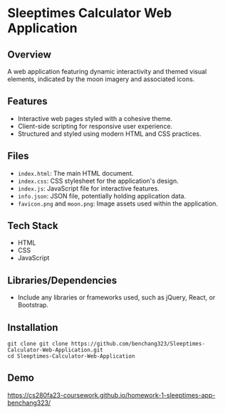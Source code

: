 # Sleeptimes Calculator Web Application

## Overview
A web application featuring dynamic interactivity and themed visual elements, indicated by the moon imagery and associated icons.

## Features
- Interactive web pages styled with a cohesive theme.
- Client-side scripting for responsive user experience.
- Structured and styled using modern HTML and CSS practices.

## Files
- `index.html`: The main HTML document.
- `index.css`: CSS stylesheet for the application's design.
- `index.js`: JavaScript file for interactive features.
- `info.json`: JSON file, potentially holding application data.
- `favicon.png` and `moon.png`: Image assets used within the application.

## Tech Stack
- HTML
- CSS
- JavaScript

## Libraries/Dependencies
- Include any libraries or frameworks used, such as jQuery, React, or Bootstrap.

## Installation
```
git clone git clone https://github.com/benchang323/Sleeptimes-Calculator-Web-Application.git
cd Sleeptimes-Calculator-Web-Application
```

## Demo
https://cs280fa23-coursework.github.io/homework-1-sleeptimes-app-benchang323/
